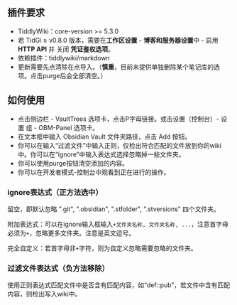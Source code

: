 ## 插件要求

- TiddlyWiki：core-version >= 5.3.0
- 若  TidGi ≥ v0.8.0 版本，需要在**工作区设置** - **博客和服务器设置**中 - 启用 **HTTP API** 并 关闭 **凭证鉴权选项**。
- 依赖插件：tiddlywiki/markdown
- 更新需要先点清除在点导入。（**慎重**，目前未提供单独删除某个笔记库的选项。点击purge后会全部清空。）

## 如何使用

- 点击侧边栏 - VaultTrees 选项卡，点击P字母链接。或击设置（控制台）- 设置 组 - OBM-Panel 选项卡。
- 在文本框中输入 Obsidian Vault 文件夹路径，点击 Add 按钮。
- 你可以在输入“过滤文件”中输入正则，仅检出符合匹配的文件放到你的wiki中。你可以在“ignore”中输入表达式选择忽略掉一些文件夹。
- 你可以使用purge按钮清空添加的内容。
- 你可以在开发者模式-控制台中观看到正在进行的操作。

### ignore表达式（正方法选中）

留空，即默认忽略 ".git", ".obsidian", ".stfolder", ".stversions" 四个文件夹。

附加表达式：可以在ignore输入框输入`+文件夹名称, 文件夹名称, ...`，注意首字母必须为`+`，忽略更多文件夹。注意是英文逗号。

完全自定义：若首字母非`+`字符，则为自定义忽略需要忽略的文件夹。

### 过滤文件表达式（负方法移除）

使用正则表达式匹配文件中是否含有匹配内容，如“def::pub”，若文件中含有匹配内容，则检出写入wiki中。
